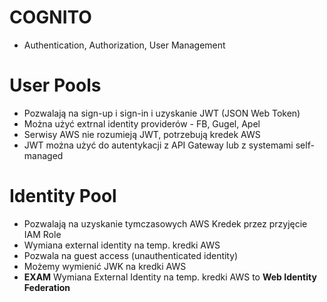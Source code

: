 # COGNITO

- Authentication, Authorization, User Management 

# User Pools
- Pozwalają na sign-up i sign-in i uzyskanie JWT (JSON Web Token)
- Można użyć extrnal identity providerów - FB, Gugel, Apel 
- Serwisy AWS nie rozumieją JWT, potrzebują kredek AWS
- JWT można użyć do autentykacji z API Gateway lub z systemami self-managed

# Identity Pool
- Pozwalają na uzyskanie tymczasowych AWS Kredek przez przyjęcie IAM Role
- Wymiana external identity na temp. kredki AWS
- Pozwala na guest access (unauthenticated identity)
- Możemy wymienić JWK na kredki AWS
- **EXAM** Wymiana External Identity na temp. kredki AWS to **Web Identity Federation**



